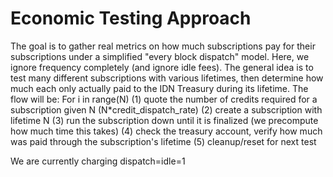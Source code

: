 # Economic Testing Approach

The goal is to gather real metrics on how much subscriptions pay for their subscriptions under a simplified 
"every block dispatch" model. Here, we ignore frequency completely (and ignore idle fees). 
The general idea is to test many different subscriptions with various lifetimes, then determine how much 
each only actually paid to the IDN Treasury during its lifetime.
The flow will be: 
For i in range(N) 
  (1) quote the number of credits required for a subscription given N (N*credit_dispatch_rate)
  (2) create a subscription with lifetime N
  (3) run the subscription down until it is finalized (we precompute how much time this takes)
  (4) check the treasury account, verify how much was paid through the subscription's lifetime
  (5) cleanup/reset for next test


We are currently charging dispatch=idle=1
